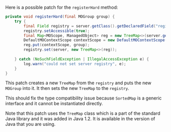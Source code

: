 Here is a possible patch for the `registerHard` method:

```java
private void registerHard(final MOGroup group) {
    try {
        final Field registry = server.getClass().getDeclaredField("registry");
        registry.setAccessible(true);
        final Map<MOScope, ManagedObject> reg = new TreeMap<>(server.getRegistry());
        DefaultMOContextScope contextScope = new DefaultMOContextScope(new OctetString(""), group.getScope());
        reg.put(contextScope, group);
        registry.set(server, new TreeMap<>(reg));
   
    } catch (NoSuchFieldException | IllegalAccessException e) {
        log.warn("could not set server registry", e);
    }
}
```

This patch creates a new `TreeMap` from the `registry` and puts the new `MOGroup` into it. It then sets the new `TreeMap` to the `registry`.

This should fix the type compatibility issue because `SortedMap` is a generic interface and it cannot be instantiated directly.

Note that this patch uses the `TreeMap` class which is a part of the standard Java library and it was added in Java 1.2. It is available in the version of Java that you are using.